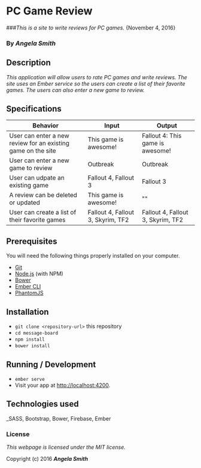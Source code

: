 # PC Game Review

###_This is a site to write reviews for PC games._ {November 4, 2016}

### By _**Angela Smith**_

## Description

_This application will allow users to rate PC games and write reviews. The site uses an Ember service so the users can create a list of their favorite games. The users can also enter a new game to review._

## Specifications

| Behavior          | Input    | Output |
| ----------------- | -------- | ------ |
| User can enter a new review for an existing game on the site | This game is awesome! | Fallout 4: This game is awesome! |
| User can enter a new game to review | Outbreak | Outbreak |
| User can udpate an existing game | Fallout 4, Fallout 3 | Fallout 3 |
| A review can be deleted or updated | This game is awesome! | "" |
| User can create a list of their favorite games | Fallout 4, Fallout 3, Skyrim, TF2 | Fallout 4, Fallout 3, Skyrim, TF2 |

## Prerequisites

You will need the following things properly installed on your computer.

* [Git](http://git-scm.com/)
* [Node.js](http://nodejs.org/) (with NPM)
* [Bower](http://bower.io/)
* [Ember CLI](http://ember-cli.com/)
* [PhantomJS](http://phantomjs.org/)

## Installation

* `git clone <repository-url>` this repository
* `cd message-board`
* `npm install`
* `bower install`

## Running / Development

* `ember serve`
* Visit your app at [http://localhost:4200](http://localhost:4200).

## Technologies used

_SASS,
Bootstrap,
Bower,
Firebase,
Ember

### License

*This webpage is licensed under the MIT license.*

Copyright (c) 2016 _**Angela Smith**_
